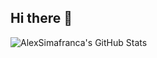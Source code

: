 ## Hi there 👋

<img align="left" alt="AlexSimafranca's GitHub Stats" src="https://github-readme-stats-sigma-three-28.vercel.app/api?username=AlexSimafranca" />

<!--
**AlexSimafranca/alexsimafranca** is a ✨ _special_ ✨ repository because its `README.md` (this file) appears on your GitHub profile.

Here are some ideas to get you started:

- 🔭 I’m currently working on ...
- 🌱 I’m currently learning ...
- 👯 I’m looking to collaborate on ...
- 🤔 I’m looking for help with ...
- 💬 Ask me about ...
- 📫 How to reach me: ...
- 😄 Pronouns: ...
- ⚡ Fun fact: ...
-->
